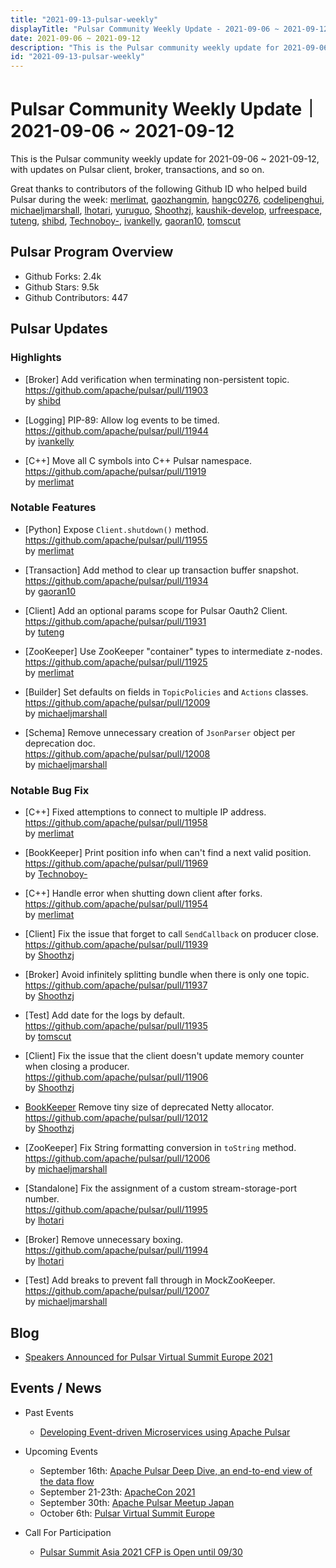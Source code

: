 ```yaml
---
title: "2021-09-13-pulsar-weekly"
displayTitle: "Pulsar Community Weekly Update - 2021-09-06 ~ 2021-09-12"
date: 2021-09-06 ~ 2021-09-12
description: "This is the Pulsar community weekly update for 2021-09-06 ~ 2021-09-12, with updates on Pulsar client, broker, transactions, and so on."
id: "2021-09-13-pulsar-weekly"
---
```


# Pulsar Community Weekly Update｜ 2021-09-06 ~ 2021-09-12

This is the Pulsar community weekly update for 2021-09-06 ~ 2021-09-12, with updates on Pulsar client, broker, transactions, and so on.

Great thanks to contributors of the following Github ID who helped build Pulsar during the week:
[merlimat](https://github.com/merlimat), [gaozhangmin](https://github.com/gaozhangmin), [hangc0276](https://github.com/hangc0276), [codelipenghui](https://github.com/codelipenghui), [michaeljmarshall](https://github.com/michaeljmarshall), [lhotari](https://github.com/lhotari), [yuruguo](https://github.com/yuruguo), [Shoothzj](https://github.com/Shoothzj), [kaushik-develop](https://github.com/kaushik-develop), [urfreespace](https://github.com/urfreespace), [tuteng](https://github.com/tuteng),  [shibd](https://github.com/shibd), [Technoboy-](https://github.com/Technoboy-), [ivankelly](https://github.com/ivankelly), [gaoran10](https://github.com/gaoran10), [tomscut](https://github.com/tomscut)


## Pulsar Program Overview
- Github Forks: 2.4k
- Github Stars: 9.5k
- Github Contributors: 447

## Pulsar Updates
### Highlights
- [Broker] Add verification when terminating non-persistent topic. 
<br>https://github.com/apache/pulsar/pull/11903 
<br>by [shibd](https://github.com/shibd)

- [Logging] PIP-89: Allow log events to be timed. 
<br>https://github.com/apache/pulsar/pull/11944 
<br>by [ivankelly](https://github.com/ivankelly)

- [C++] Move all C symbols into C++ Pulsar namespace. 
<br>https://github.com/apache/pulsar/pull/11919 
<br>by [merlimat](https://github.com/merlimat)


### Notable Features
- [Python] Expose `Client.shutdown()` method. 
<br>https://github.com/apache/pulsar/pull/11955 
<br>by [merlimat](https://github.com/merlimat)

- [Transaction] Add method to clear up transaction buffer snapshot. 
<br>https://github.com/apache/pulsar/pull/11934 
<br>by [gaoran10](https://github.com/gaoran10)

- [Client] Add an optional params scope for Pulsar Oauth2 Client.
<br>https://github.com/apache/pulsar/pull/11931 
<br>by [tuteng](https://github.com/tuteng)

- [ZooKeeper] Use ZooKeeper "container" types to intermediate z-nodes. 
<br>https://github.com/apache/pulsar/pull/11925 
<br>by [merlimat](https://github.com/merlimat)

- [Builder] Set defaults on fields in `TopicPolicies` and `Actions` classes.
<br>https://github.com/apache/pulsar/pull/12009 
<br>by [michaeljmarshall](https://github.com/michaeljmarshall)

- [Schema] Remove unnecessary creation of `JsonParser` object per deprecation doc. 
<br>https://github.com/apache/pulsar/pull/12008 
<br>by [michaeljmarshall](https://github.com/michaeljmarshall)

### Notable Bug Fix

- [C++] Fixed attemptions to connect to multiple IP address. 
<br>https://github.com/apache/pulsar/pull/11958
<br>by [merlimat](https://github.com/merlimat)

- [BookKeeper] Print position info when can't find a next valid position. 
<br>https://github.com/apache/pulsar/pull/11969 
<br>by [Technoboy-](https://github.com/Technoboy-)

- [C++] Handle error when shutting down client after forks. 
<br>https://github.com/apache/pulsar/pull/11954 
<br>by [merlimat](https://github.com/merlimat)

- [Client] Fix the issue that forget to call `SendCallback` on producer close. 
<br>https://github.com/apache/pulsar/pull/11939 
<br>by [Shoothzj](https://github.com/Shoothzj)

- [Broker] Avoid infinitely splitting bundle when there is only one topic. 
<br>https://github.com/apache/pulsar/pull/11937 
<br>by [Shoothzj](https://github.com/Shoothzj)

- [Test] Add date for the logs by default. 
<br>https://github.com/apache/pulsar/pull/11935 
<br>by [tomscut](https://github.com/tomscut)

- [Client] Fix the issue that the client doesn't update memory counter when closing a producer.
<br>https://github.com/apache/pulsar/pull/11906 
<br>by [Shoothzj](https://github.com/Shoothzj)

- [BookKeeper](/3PIwqftdRmer7Knitp7SxQ) Remove tiny size of deprecated Netty allocator. 
<br>https://github.com/apache/pulsar/pull/12012 
<br>by [Shoothzj](https://github.com/Shoothzj)

- [ZooKeeper] Fix String formatting conversion in `toString` method. 
<br>https://github.com/apache/pulsar/pull/12006 
<br>by [michaeljmarshall](https://github.com/michaeljmarshall)

- [Standalone] Fix the assignment of a custom stream-storage-port number. 
<br>https://github.com/apache/pulsar/pull/11995 
<br>by [lhotari](https://github.com/lhotari)

- [Broker] Remove unnecessary boxing. 
<br>https://github.com/apache/pulsar/pull/11994 
<br>by [lhotari](https://github.com/lhotari)

- [Test] Add breaks to prevent fall through in MockZooKeeper. 
<br>https://github.com/apache/pulsar/pull/12007 
<br>by [michaeljmarshall](https://github.com/michaeljmarshall)

## Blog
- [Speakers Announced for Pulsar Virtual Summit Europe 2021](https://streamnative.io/blog/community/2021-09-07-speakers-announced-for-pulsar-virtual-summit-europe-2021/)

## Events / News
- Past Events
    - [Developing Event-driven Microservices using Apache Pulsar](https://www.youtube.com/watch?v=hI1Y_qMilsA&list=PLqRma1oIkcWhfmUuJrMM5YIG8hjju62Ev&index=3)
- Upcoming Events
    - September 16th: [Apache Pulsar Deep Dive, an end-to-end view of the data flow](https://www.meetup.com/netherlands-apache-pulsar-meetup/events/280174947/)
    - September 21-23th: [ApacheCon 2021](https://www.apachecon.com/acah2021/)
    - September 30th: [Apache Pulsar Meetup Japan](https://japan-pulsar-user-group.connpass.com/event/222026/)
    - October 6th: [Pulsar Virtual Summit Europe](https://hopin.com/events/pulsar-summit-europe-2021)

- Call For Participation
    - [Pulsar Summit Asia 2021 CFP is Open until 09/30](https://pulsar.apache.org/blog/2021/08/18/asia-cfp/)